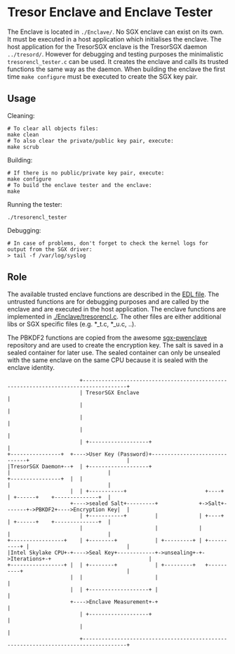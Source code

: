 # Tresor Enclave and Enclave Tester

The Enclave is located in `./Enclave/`. No SGX enclave can exist on its own. It must be executed in a host application which initialises the enclave. The host application for the TresorSGX enclave is the TresorSGX daemon `../tresord/`. However for debugging and testing purposes the minimalistic `tresorencl_tester.c` can be used. It creates the enclave and calls its trusted functions the same way as the daemon.
When building the enclave the first time `make configure` must be executed to create the SGX key pair.

## Usage

Cleaning:

```
# To clear all objects files:
make clean
# To also clear the private/public key pair, execute:
make scrub
```

Building:

```
# If there is no public/private key pair, execute:
make configure
# To build the enclave tester and the enclave:
make
```

Running the tester:
	
```
./tresorencl_tester
```

Debugging:
```
# In case of problems, don't forget to check the kernel logs for output from the SGX driver:
> tail -f /var/log/syslog
```

## Role

The available trusted enclave functions are described in the [EDL file](./Enclave/tresorencl.edl). The untrusted functions are for debugging purposes and are called by the enclave and are executed in the host application. The enclave functions are implemented in [./Enclave/tresorencl.c](./Enclave/tresorencl.c). The other files are either additional libs or SGX specific files (e.g. *_t.c, *_u.c, ..).

The PBKDF2 functions are copied from the awesome [sgx-pwenclave](https://github.com/ctz/sgx-pwenclave) repository and are used to create the encryption key. The salt is saved in a sealed container for later use. The sealed container can only be unsealed with the same enclave on the same CPU because it is sealed with the enclave identity.

```
                       +------------------------------------------------------------------------------------+
                       | TresorSGX Enclave                                                                  |
                       |                                                                                    |
                       |                                                                                    |
                       |                                                                                    |
                       | +-------------------+                                                              |
+----------------+  +---->User Key (Password)+------------------------------+                               |
|TresorSGX Daemon+--+  | +-------------------+                              |                               |
+----------------+  |  |                                                    |                               |
                    |  | +-----------+                         +----+       | +------+    +--------------+  |
                    +---->sealed Salt+---------+             +->Salt+-------+->PBKDF2+---->Encryption Key|  |
                       | +-----------+         |             | +----+       | +------+    +--------------+  |
                       |                       |             |              |                               |
+-----------------+    | +--------+            | +---------+ | +----------+ |                               |
|Intel Skylake CPU+-+---->Seal Key+------------+->unsealing+-+->Iterations+-+                               |
+-----------------+ |  | +--------+            | +---------+   +----------+                                 |
                    |  |                       |                                                            |
                    |  | +-------------------+ |                                                            |
                    +---->Enclave Measurement+-+                                                            |
                       | +-------------------+                                                              |
                       |                                                                                    |
                       +------------------------------------------------------------------------------------+


```
